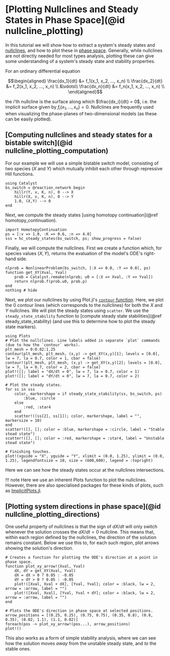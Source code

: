 # [Plotting Nullclines and Steady States in Phase Space](@id nullcline_plotting)
In this tutorial we will show how to extract a system's steady states and [nullclines](https://en.wikipedia.org/wiki/Nullcline), and how to plot these in [phase space](https://en.wikipedia.org/wiki/Phase_space). Generally, while nullclines are not directly needed for most types analysis, plotting these can give some understanding of a system's steady state and stability properties.

For an ordinary differential equation
```math
\begin{aligned}
\frac{dx_1}{dt} &= f_1(x_1, x_2, ..., x_n) \\
\frac{dx_2}{dt} &= f_2(x_1, x_2, ..., x_n) \\
                &\vdots\\
\frac{dx_n}{dt} &= f_n(x_1, x_2, ..., x_n) \\
\end{aligned}
```
the $i$'th nullcline is the surface along which $\frac{dx_i}{dt} = 0$, i.e. the implicit surface given by $f_i(x_1,\dots,x_n) = 0$. Nullclines are frequently used when visualizing the phase-planes of two-dimensional models (as these can be easily plotted).

## [Computing nullclines and steady states for a bistable switch](@id nullcline_plotting_computation)
For our example we will use a simple bistable switch model, consisting of two species ($X$ and $Y$) which mutually inhibit each other through repressive Hill functions. 
```@example nullcline_plotting
using Catalyst
bs_switch = @reaction_network begin
    hillr(Y, v, K, n), 0 --> X
    hillr(X, v, K, n), 0 --> Y
    1.0, (X,Y) --> 0
end
```

Next, we compute the steady states [using homotopy continuation](@ref homotopy_continuation).
```@example nullcline_plotting
import HomotopyContinuation
ps = [:v => 1.0, :K => 0.6, :n => 4.0]
sss = hc_steady_states(bs_switch, ps; show_progress = false)
```

Finally, we will compute the nullclines. First we create a function which, for species values $(X,Y)$, returns the evaluation of the model's ODE's right-hand side.
```@example nullcline_plotting
nlprob = NonlinearProblem(bs_switch, [:X => 0.0, :Y => 0.0], ps)
function get_XY(Xval, Yval)
    prob = Catalyst.remake(nlprob; u0 = [:X => Xval, :Y => Yval])
    return nlprob.f(prob.u0, prob.p)
end
nothing # hide
```
Next, we plot our nullclines by using Plot.jl's [`contour` function](https://docs.juliaplots.org/latest/series_types/contour/). Here, we plot the $0$ contour lines (which corresponds to the nullclines) for both the $X$ and $Y$ nullclines. We will plot the steady states using `scatter`. We use the `steady_state_stability` function to [compute steady state stabilities](@ref steady_state_stability) (and use this to determine how to plot the steady state markers).
```@example nullcline_plotting
using Plots
# Plot the nullclines. Line labels added in separate `plot` commands (due to how the `contour` works).
plt_mesh = 0:0.02:1.25
contour(plt_mesh, plt_mesh, (x,y) -> get_XY(x,y)[1]; levels = [0.0], lw = 7, la = 0.7, color = 1, cbar = false)
contour!(plt_mesh, plt_mesh, (x,y) -> get_XY(x,y)[2]; levels = [0.0], lw = 7, la = 0.7, color = 2, cbar = false)
plot!([]; label = "dX/dt = 0", lw = 7, la = 0.7, color = 1)
plot!([]; label = "dY/dt = 0", lw = 7, la = 0.7, color = 2)

# Plot the steady states.
for ss in sss
    color, markershape = if steady_state_stability(ss, bs_switch, ps)
        :blue, :circle
    else
        :red, :star4
    end
    scatter!((ss[2], ss[1]); color, markershape, label = "", markersize = 10)
end
scatter!([], []; color = :blue, markershape = :circle, label = "Stable stead state")
scatter!([], []; color = :red, markershape = :star4, label = "Unstable stead state")

# Finishing touches.
plot!(xguide = "X", yguide = "Y", xlimit = (0.0, 1.25), ylimit = (0.0, 1.25), legendfontsize = 10, size = (600,600), legend = :topright)
```
Here we can see how the steady states occur at the nullclines intersections.

!!! note
    Here we use an inherent Plots function to plot the nullclines. However, there are also specialised packages for these kinds of plots, such as [ImplicitPlots.jl](https://github.com/saschatimme/ImplicitPlots.jl).

## [Plotting system directions in phase space](@id nullcline_plotting_directions)
One useful property of nullclines is that the sign of $dX/dt$ will only switch whenever the solution crosses the $dX/dt=0$ nullcline. This means that, within each region defined by the nullclines, the direction of the solution remains constant. Below we use this to, for each such region, plot arrows showing the solution's direction.
```@example nullcline_plotting
# Creates a function for plotting the ODE's direction at a point in phase space.
function plot_xy_arrow!(Xval, Yval)
    dX, dY = get_XY(Xval, Yval)
    dX = dX > 0 ? 0.05 : -0.05
    dY = dY > 0 ? 0.05 : -0.05
    plot!([Xval, Xval + dX], [Yval, Yval]; color = :black, lw = 2, arrow = :arrow, label = "")
    plot!([Xval, Xval], [Yval, Yval + dY]; color = :black, lw = 2, arrow = :arrow, label = "")
end

# Plots the ODE's direction in phase space at selected positions.
arrow_positions = [(0.25, 0.25), (0.75, 0.75), (0.35, 0.8), (0.8, 0.35), (0.02, 1.1), (1.1, 0.02)]
foreach(pos -> plot_xy_arrow!(pos...), arrow_positions)
plot!()
```
This also works as a form of simple stability analysis, where we can see how the solution moves *away* from the unstable steady state, and *to* the stable ones.
